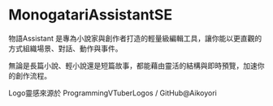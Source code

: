 # MonogatariAssistantSE

物語Assistant 是專為小說家與創作者打造的輕量級編輯工具，讓你能以更直觀的方式組織場景、對話、動作與事件。

無論是長篇小說、輕小說還是短篇故事，都能藉由靈活的結構與即時預覽，加速你的創作流程。

Logo靈感來源於 ProgrammingVTuberLogos / GitHub@Aikoyori

